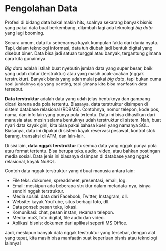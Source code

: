# Pengolahan Data

Profesi di bidang data bakal makin hits, soalnya sekarang banyak bisnis yang pakai data buat berkembang, ditambah lagi ada teknologi *big data* yang lagi booming. 

Secara umum, data itu sebenarnya kayak kumpulan fakta dari dunia nyata. Tapi, dalam teknologi informasi, data tuh diubah jadi bentuk digital yang disebut biner. Data bisa jadi satuan tunggal atau banyak, tergantung gimana cara kita gunainnya. 

*Big data* adalah istilah buat nyebutin jumlah data yang super besar, baik yang udah diatur (terstruktur) atau yang masih acak-acakan (nggak terstruktur). Banyak bisnis yang udah mulai pakai *big data*, tapi bukan cuma soal jumlahnya aja yang penting, tapi gimana kita bisa manfaatin data tersebut. 

**Data terstruktur** adalah data yang udah jelas bentuknya dan gampang dicari karena ada pola tertentu. Biasanya, data terstruktur disimpen di sistem database relasional (RDBMS). Contohnya, nomor telepon, kode pos, nama, dan info lain yang punya pola tertentu. Data ini bisa dihasilkan dari manusia atau mesin selama bentuknya udah terstruktur di sistem. Nah, buat nyari data kayak gini, kita bisa pakai bahasa kueri yang namanya SQL. Biasanya, data ini dipakai di sistem kayak reservasi pesawat, kontrol stok barang, transaksi di ATM, dan lain-lain.

Di sisi lain, **data nggak terstruktur** itu semua data yang nggak punya pola atau format tertentu. Bisa berupa teks, audio, video, atau bahkan postingan media sosial. Data jenis ini biasanya disimpan di database yang nggak relasional, kayak NoSQL.

Contoh data nggak terstruktur yang dibuat manusia antara lain:
- File teks: dokumen, spreadsheet, presentasi, email, log.
- Email: meskipun ada beberapa struktur dalam metadata-nya, isinya sendiri nggak terstruktur.
- Media sosial: data dari Facebook, Twitter, Instagram, dll.
- Website: kayak YouTube, situs berbagi foto, dll.
- Data ponsel: pesan teks, lokasi.
- Komunikasi: chat, pesan instan, rekaman telepon.
- Media: mp3, foto digital, file audio dan video.
- Aplikasi bisnis: dokumen dari aplikasi seperti MS Office.

Jadi, meskipun banyak data nggak terstruktur yang tersebar, dengan alat yang tepat, kita masih bisa manfaatin buat keperluan bisnis atau teknologi lainnya!
